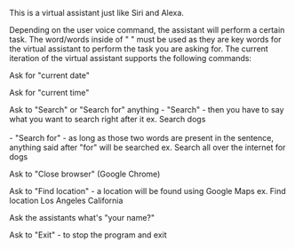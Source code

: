 This is a virtual assistant just like Siri and Alexa. 

Depending on the user voice command, the assistant will perform a certain task. The word/words inside of " " must be used as they are key words for the virtual assistant to perform the task you are asking for. The current iteration of the virtual assistant supports the following commands:

Ask for "current date"   

Ask for "current time"   

Ask to "Search" or "Search for" anything - "Search" - then you have to say what you want to search right after it ex. Search dogs <br><br> - "Search for" - as long as those two words are present in the sentence, anything said after "for" will be searched ex. Search all over the internet for dogs

Ask to "Close browser" (Google Chrome)

Ask to "Find location" - a location will be found using Google Maps ex. Find location Los Angeles California

Ask the assistants what's "your name?"

Ask to "Exit" 
    - to stop the program and exit
